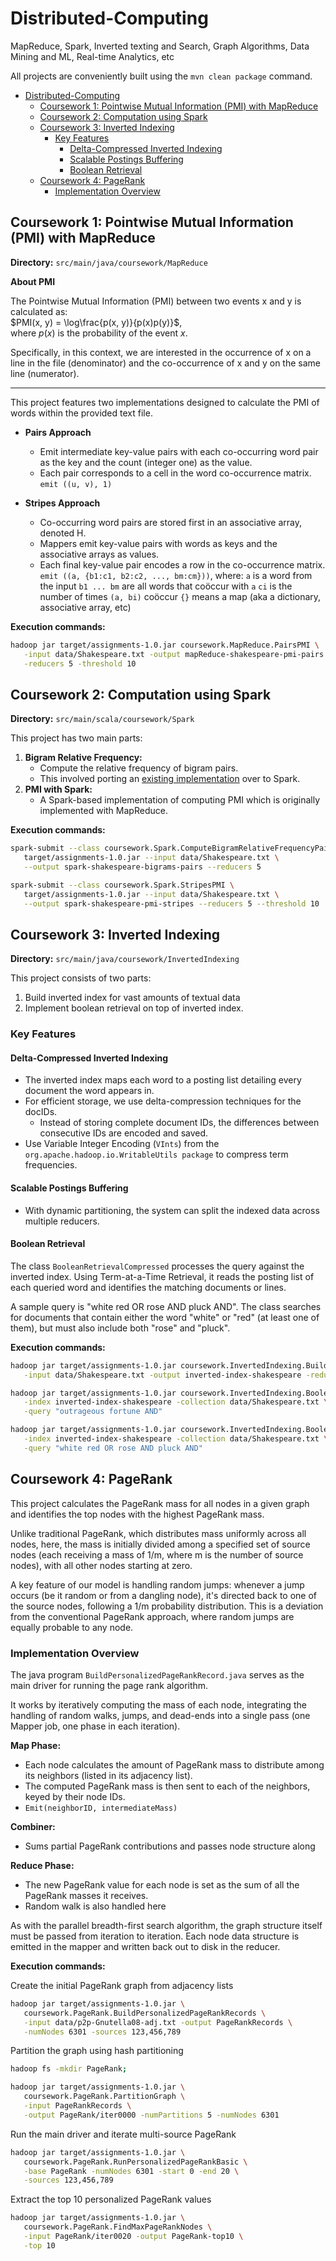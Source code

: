# Distributed-Computing
MapReduce, Spark, Inverted texting and Search, Graph Algorithms, Data Mining and ML, Real-time Analytics, etc

All projects are conveniently built using the `mvn clean package` command.

- [Distributed-Computing](#distributed-computing)
  - [Coursework 1: Pointwise Mutual Information (PMI) with MapReduce](#coursework-1-pointwise-mutual-information-pmi-with-mapreduce)
  - [Coursework 2: Computation using Spark](#coursework-2-computation-using-spark)
  - [Coursework 3: Inverted Indexing](#coursework-3-inverted-indexing)
    - [Key Features](#key-features)
      - [Delta-Compressed Inverted Indexing](#delta-compressed-inverted-indexing)
      - [Scalable Postings Buffering](#scalable-postings-buffering)
      - [Boolean Retrieval](#boolean-retrieval)
  - [Coursework 4: PageRank](#coursework-4-pagerank)
    - [Implementation Overview](#implementation-overview)



## Coursework 1: Pointwise Mutual Information (PMI) with MapReduce 

**Directory:** `src/main/java/coursework/MapReduce`

**About PMI**

The Pointwise Mutual Information (PMI) between two events x and y is calculated as: \
$PMI(x, y) = \log\frac{p(x, y)}{p(x)p(y)}$, \
where $p(x)$ is the probability of the event $x$.

Specifically, in this context, we are interested in the occurrence of x on a line in the file (denominator) and the co-occurrence of x and y on the same line (numerator).

---


This project features two implementations designed to calculate the PMI of words within the provided text file.

* **Pairs Approach**
  * Emit intermediate key-value pairs with each co-occurring word pair as the key and the count (integer one) as the value.
  * Each pair corresponds to a cell in the word co-occurrence matrix.
    `emit ((u, v), 1)`

* **Stripes Approach**
  * Co-occurring word pairs are stored first in an associative array, denoted H.
  * Mappers emit key-value pairs with words as keys and the associative arrays as values. 
  * Each final key-value pair encodes a row in the co-occurrence matrix.
    `emit ((a, {b1:c1, b2:c2, ..., bm:cm}))`, where:
    `a` is a word from the input
    `b1 ... bm` are all words that coöccur with `a`
    `ci` is the number of times `(a, bi)` coöccur
    `{}` means a map (aka a dictionary, associative array, etc)

**Execution commands:**

```bash
hadoop jar target/assignments-1.0.jar coursework.MapReduce.PairsPMI \
   -input data/Shakespeare.txt -output mapReduce-shakespeare-pmi-pairs \
   -reducers 5 -threshold 10
```


## Coursework 2: Computation using Spark

**Directory:** `src/main/scala/coursework/Spark`

This project has two main parts:

1. **Bigram Relative Frequency:**
   * Compute the relative frequency of bigram pairs.
   * This involved porting an [existing implementation](https://github.com/lintool/bespin/tree/master/src/main/java/io/bespin/java/mapreduce/bigram) over to Spark.
2. **PMI with Spark:**
   * A Spark-based implementation of computing PMI which is originally implemented with MapReduce.


**Execution commands:**

```bash
spark-submit --class coursework.Spark.ComputeBigramRelativeFrequencyPairs \
   target/assignments-1.0.jar --input data/Shakespeare.txt \
   --output spark-shakespeare-bigrams-pairs --reducers 5
```


```bash
spark-submit --class coursework.Spark.StripesPMI \
   target/assignments-1.0.jar --input data/Shakespeare.txt \
   --output spark-shakespeare-pmi-stripes --reducers 5 --threshold 10
```

## Coursework 3: Inverted Indexing

**Directory:** `src/main/java/coursework/InvertedIndexing`

This project consists of two parts:
1. Build inverted index for vast amounts of textual data
2. Implement boolean retrieval on top of inverted index.

### Key Features 
#### Delta-Compressed Inverted Indexing
* The inverted index maps each word to a posting list detailing every document the word appears in.
* For efficient storage, we use delta-compression techniques for the docIDs.
  * Instead of storing complete document IDs, the differences between consecutive IDs are encoded and saved.
* Use Variable Integer Encoding (`VInts`) from the `org.apache.hadoop.io.WritableUtils package` to compress term frequencies.

#### Scalable Postings Buffering
* With dynamic partitioning, the system can split the indexed data across multiple reducers. 

#### Boolean Retrieval

The class `BooleanRetrievalCompressed` processes the query against the inverted index. Using Term-at-a-Time Retrieval, it reads the posting list of each queried word and identifies the matching documents or lines.

A sample query is "white red OR rose AND pluck AND". The class searches for documents that contain either the word "white" or "red" (at least one of them), but must also include both "rose" and "pluck".

**Execution commands:**

```bash
hadoop jar target/assignments-1.0.jar coursework.InvertedIndexing.BuildInvertedIndexCompressed \
   -input data/Shakespeare.txt -output inverted-index-shakespeare -reducers 6
```


```bash
hadoop jar target/assignments-1.0.jar coursework.InvertedIndexing.BooleanRetrievalCompressed \
   -index inverted-index-shakespeare -collection data/Shakespeare.txt \
   -query "outrageous fortune AND"

hadoop jar target/assignments-1.0.jar coursework.InvertedIndexing.BooleanRetrievalCompressed \
   -index inverted-index-shakespeare -collection data/Shakespeare.txt \
   -query "white red OR rose AND pluck AND"
```


## Coursework 4: PageRank

This project calculates the PageRank mass for all nodes in a given graph and identifies the top nodes with the highest PageRank mass.

Unlike traditional PageRank, which distributes mass uniformly across all nodes, here, the mass is initially divided among a specified set of source nodes (each receiving a mass of 1/m, where m is the number of source nodes), with all other nodes starting at zero. 

A key feature of our model is handling random jumps: whenever a jump occurs (be it random or from a dangling node), it's directed back to one of the source nodes, following a 1/m probability distribution. This is a deviation from the conventional PageRank approach, where random jumps are equally probable to any node.

### Implementation Overview

The java program `BuildPersonalizedPageRankRecord.java` serves as the main driver for running the page rank algorithm.

It works by iteratively computing the mass of each node, integrating the handling of random walks, jumps, and dead-ends into a single pass (one Mapper job, one phase in each iteration).


**Map Phase:**
* Each node calculates the amount of PageRank mass to distribute among its neighbors (listed in its adjacency list).
* The computed PageRank mass is then sent to each of the neighbors, keyed by their node IDs.
* `Emit(neighborID, intermediateMass)`

**Combiner:**
* Sums partial PageRank contributions and passes node structure along

**Reduce Phase:**
* The new PageRank value for each node is set as the sum of all the PageRank masses it receives.
* Random walk is also handled here

As with the parallel breadth-first search algorithm, the graph structure itself must be passed from iteration to iteration. Each node data structure is emitted in the mapper and written back out to disk in the reducer.


**Execution commands:**

Create the initial PageRank graph from adjacency lists

```bash
hadoop jar target/assignments-1.0.jar \
   coursework.PageRank.BuildPersonalizedPageRankRecords \
   -input data/p2p-Gnutella08-adj.txt -output PageRankRecords \
   -numNodes 6301 -sources 123,456,789
```

Partition the graph using hash partitioning

```bash
hadoop fs -mkdir PageRank;

hadoop jar target/assignments-1.0.jar \
   coursework.PageRank.PartitionGraph \
   -input PageRankRecords \
   -output PageRank/iter0000 -numPartitions 5 -numNodes 6301
```

Run the main driver and iterate multi-source PageRank

```bash
hadoop jar target/assignments-1.0.jar \
   coursework.PageRank.RunPersonalizedPageRankBasic \
   -base PageRank -numNodes 6301 -start 0 -end 20 \
   -sources 123,456,789
```

Extract the top 10 personalized PageRank values

```bash
hadoop jar target/assignments-1.0.jar \
   coursework.PageRank.FindMaxPageRankNodes \
   -input PageRank/iter0020 -output PageRank-top10 \
   -top 10
```

